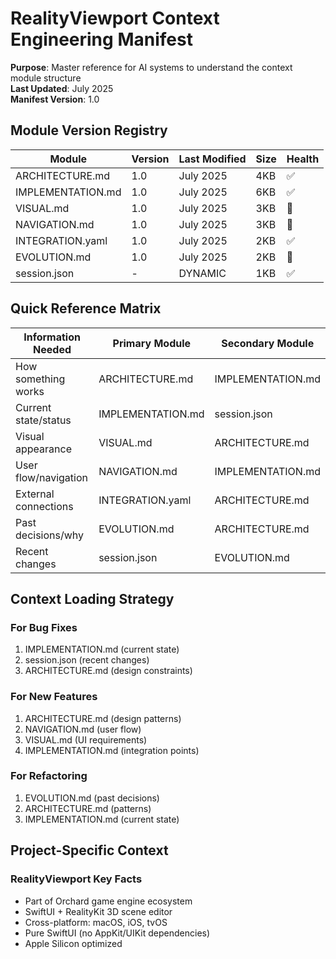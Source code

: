 # RealityViewport Context Engineering Manifest

**Purpose**: Master reference for AI systems to understand the context module structure  
**Last Updated**: July 2025  
**Manifest Version**: 1.0

## Module Version Registry

| Module | Version | Last Modified | Size | Health |
|--------|---------|--------------|------|---------|
| ARCHITECTURE.md | 1.0 | July 2025 | 4KB | ✅ |
| IMPLEMENTATION.md | 1.0 | July 2025 | 6KB | ✅ |
| VISUAL.md | 1.0 | July 2025 | 3KB | 🔄 |
| NAVIGATION.md | 1.0 | July 2025 | 3KB | 🔄 |
| INTEGRATION.yaml | 1.0 | July 2025 | 2KB | ✅ |
| EVOLUTION.md | 1.0 | July 2025 | 2KB | 🔄 |
| session.json | - | DYNAMIC | 1KB | ✅ |

## Quick Reference Matrix

| Information Needed | Primary Module | Secondary Module |
|-------------------|----------------|------------------|
| How something works | ARCHITECTURE.md | IMPLEMENTATION.md |
| Current state/status | IMPLEMENTATION.md | session.json |
| Visual appearance | VISUAL.md | ARCHITECTURE.md |
| User flow/navigation | NAVIGATION.md | IMPLEMENTATION.md |
| External connections | INTEGRATION.yaml | ARCHITECTURE.md |
| Past decisions/why | EVOLUTION.md | ARCHITECTURE.md |
| Recent changes | session.json | EVOLUTION.md |

## Context Loading Strategy

### For Bug Fixes
1. IMPLEMENTATION.md (current state)
2. session.json (recent changes)
3. ARCHITECTURE.md (design constraints)

### For New Features
1. ARCHITECTURE.md (design patterns)
2. NAVIGATION.md (user flow)
3. VISUAL.md (UI requirements)
4. IMPLEMENTATION.md (integration points)

### For Refactoring
1. EVOLUTION.md (past decisions)
2. ARCHITECTURE.md (patterns)
3. IMPLEMENTATION.md (current state)

## Project-Specific Context

### RealityViewport Key Facts
- Part of Orchard game engine ecosystem
- SwiftUI + RealityKit 3D scene editor
- Cross-platform: macOS, iOS, tvOS
- Pure SwiftUI (no AppKit/UIKit dependencies)
- Apple Silicon optimized